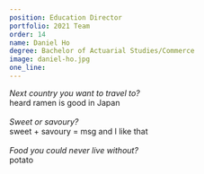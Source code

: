 ```yaml
---
position: Education Director
portfolio: 2021 Team
order: 14
name: Daniel Ho
degree: Bachelor of Actuarial Studies/Commerce
image: daniel-ho.jpg
one_line:
---
```

*Next country you want to travel to?*
<br>
heard ramen is good in Japan
<br><br>
*Sweet or savoury?*
<br>
sweet + savoury = msg and I like that
<br><br>
*Food you could never live without?*
<br>
potato